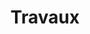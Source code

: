 ---
widget: portfolio
headless: true # This file represents a page section.

weight: 30

# ... Put Your Section Options Here (title etc.) ...
title: Travaux
subtitle: ''

content:
  # Choose which content to display in the widget
  filters:
    # Folders to display content from
    folders:
      - travaux
    # Uncomment below to only show content with specific tags:
#    tags:
#      - Machine Learning
    # Uncomment below to exclude content with specific tags:
#    exclude_tags:
#      - preface    
    # Uncomment below to show specific Hugo Page kinds
    kinds:
      - page
#      - section

  # Field to sort by, such as Date or Title
  sort_by: 'Date'
  sort_ascending: true

  # Filter toolbar (optional).
  # Add or remove as many filters (`filter_button` instances) as you like.
  # To show all items, set `tag` to "*".
  # To filter by a specific tag, set `tag` to an existing tag name.
  # To remove toolbar, delete/comment all instances of `filter_button` below.
  filter_button:
    - name: Tous
      tag: '*'
    - name: Cartographie
      tag: cartographie
    - name: Art en espace public
      tag: spectacle

  # Default filter toolbar button (e.g. 0 corresponds to the first `filter_button` instance above)
  filter_default: 0

design:
  # Choose how many columns the section has. Valid values: '1' or '2'.
  columns: '1'
  # Choose a listing view
  view: showcase
  # For Showcase view, flip alternate rows?
  flip_alt_rows: true
---